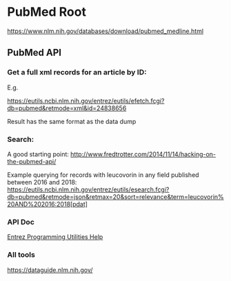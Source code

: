 # PubMed Root

https://www.nlm.nih.gov/databases/download/pubmed_medline.html

## PubMed API

### Get a full xml records for an article by ID:

E.g.

https://eutils.ncbi.nlm.nih.gov/entrez/eutils/efetch.fcgi?db=pubmed&retmode=xml&id=24838656

Result has the same format as the data dump

### Search:
A good starting point:
http://www.fredtrotter.com/2014/11/14/hacking-on-the-pubmed-api/

Example querying for records with leucovorin in any field published between 2016 and 2018:
https://eutils.ncbi.nlm.nih.gov/entrez/eutils/esearch.fcgi?db=pubmed&retmode=json&retmax=20&sort=relevance&term=leucovorin%20AND%202016:2018[pdat]

### API Doc
[Entrez Programming Utilities Help](https://www.ncbi.nlm.nih.gov/books/NBK25501/)

### All tools
https://dataguide.nlm.nih.gov/
